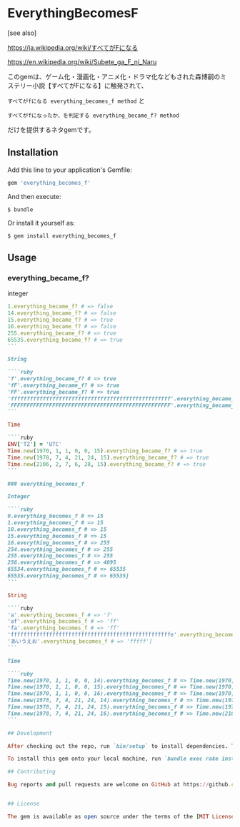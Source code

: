 # EverythingBecomesF

[see also]

https://ja.wikipedia.org/wiki/すべてがFになる

https://en.wikipedia.org/wiki/Subete_ga_F_ni_Naru

このgemは、ゲーム化・漫画化・アニメ化・ドラマ化などもされた森博嗣のミステリー小説【すべてがFになる】に触発されて、

`すべてがfになる everything_becomes_f method` と

`すべてがfになったか、を判定する everything_became_f? method`

だけを提供するネタgemです。

## Installation

Add this line to your application's Gemfile:

```ruby
gem 'everything_becomes_f'
```

And then execute:

    $ bundle

Or install it yourself as:

    $ gem install everything_becomes_f

## Usage
### everything_became_f?

integer

````ruby
1.everything_became_f? # => false
14.everything_became_f? # => false
15.everything_became_f? # => true
16.everything_became_f? # => false
255.everything_became_f? # => true
65535.everything_became_f? # => true
```

String

````ruby
'f'.everything_became_f? # => true
'fF'.everything_became_f? # => true
'FF'.everything_became_f? # => true
'ffffffffffffffffffffffffffffffffffffffffffffffffff'.everything_became_f? # => true
'FFFFFFFFFFFFFFFFFFFFFFFFFFFFFFFFFFFFFFFFFFFFFFFFFF'.everything_became_f? # => true
```

Time

````ruby
ENV['TZ'] = 'UTC'
Time.new(1970, 1, 1, 0, 0, 15).everything_became_f? # => true
Time.new(1978, 7, 4, 21, 24, 15).everything_became_f? # => true
Time.new(2106, 2, 7, 6, 28, 15).everything_became_f? # => true
```

### everything_becomes_f

Integer

````ruby
0.everything_becomes_f # => 15
1.everything_becomes_f # => 15
10.everything_becomes_f # => 15
15.everything_becomes_f # => 15
16.everything_becomes_f # => 255
254.everything_becomes_f # => 255
255.everything_becomes_f # => 255
256.everything_becomes_f # => 4095
65534.everything_becomes_f # => 65535
65535.everything_becomes_f # => 65535]
```

String

````ruby
'a'.everything_becomes_f # => 'f'
'af'.everything_becomes_f # => 'ff'
'fa'.everything_becomes_f # => 'ff'
'ffffffffffffffffffffffffffffffffffffffffffffffffffe'.everything_becomes_f # => 'fffffffffffffffffffffffffffffffffffffffffffffffffff'
'あいうえお'.everything_becomes_f # => 'fffff']
```

Time

````ruby
Time.new(1970, 1, 1, 0, 0, 14).everything_becomes_f # => Time.new(1970, 1, 1, 0, 0, 15)
Time.new(1970, 1, 1, 0, 0, 15).everything_becomes_f # => Time.new(1970, 1, 1, 0, 0, 15)
Time.new(1970, 1, 1, 0, 0, 16).everything_becomes_f # => Time.new(1970, 1, 1, 0, 4, 15)
Time.new(1978, 7, 4, 21, 24, 14).everything_becomes_f # => Time.new(1978, 7, 4, 21, 24, 15)
Time.new(1978, 7, 4, 21, 24, 15).everything_becomes_f # => Time.new(1978, 7, 4, 21, 24, 15)
Time.new(1978, 7, 4, 21, 24, 16).everything_becomes_f # => Time.new(2106, 2, 7, 6, 28, 15)]
```

## Development

After checking out the repo, run `bin/setup` to install dependencies. Then, run `rake spec` to run the tests. You can also run `bin/console` for an interactive prompt that will allow you to experiment.

To install this gem onto your local machine, run `bundle exec rake install`. To release a new version, update the version number in `version.rb`, and then run `bundle exec rake release`, which will create a git tag for the version, push git commits and tags, and push the `.gem` file to [rubygems.org](https://rubygems.org).

## Contributing

Bug reports and pull requests are welcome on GitHub at https://github.com/[USERNAME]/everything_becomes_f. This project is intended to be a safe, welcoming space for collaboration, and contributors are expected to adhere to the [Contributor Covenant](contributor-covenant.org) code of conduct.


## License

The gem is available as open source under the terms of the [MIT License](http://opensource.org/licenses/MIT).

